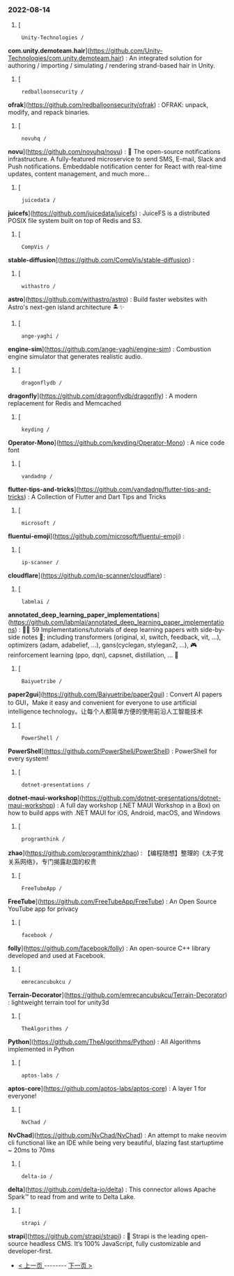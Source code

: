 ### 2022-08-14 
1. [
    

        Unity-Technologies /
**com.unity.demoteam.hair**](https://github.com/Unity-Technologies/com.unity.demoteam.hair) : An integrated solution for authoring / importing / simulating / rendering strand-based hair in Unity.
1. [
    

        redballoonsecurity /
**ofrak**](https://github.com/redballoonsecurity/ofrak) : OFRAK: unpack, modify, and repack binaries.
1. [
    

        novuhq /
**novu**](https://github.com/novuhq/novu) : 🚀 The open-source notifications infrastructure. A fully-featured microservice to send SMS, E-mail, Slack and Push notifications. Embeddable notification center for React with real-time updates, content management, and much more...
1. [
    

        juicedata /
**juicefs**](https://github.com/juicedata/juicefs) : JuiceFS is a distributed POSIX file system built on top of Redis and S3.
1. [
    

        CompVis /
**stable-diffusion**](https://github.com/CompVis/stable-diffusion) : 
1. [
    

        withastro /
**astro**](https://github.com/withastro/astro) : Build faster websites with Astro's next-gen island architecture 🏝✨
1. [
    

        ange-yaghi /
**engine-sim**](https://github.com/ange-yaghi/engine-sim) : Combustion engine simulator that generates realistic audio.
1. [
    

        dragonflydb /
**dragonfly**](https://github.com/dragonflydb/dragonfly) : A modern replacement for Redis and Memcached
1. [
    

        keyding /
**Operator-Mono**](https://github.com/keyding/Operator-Mono) : A nice code font
1. [
    

        vandadnp /
**flutter-tips-and-tricks**](https://github.com/vandadnp/flutter-tips-and-tricks) : A Collection of Flutter and Dart Tips and Tricks
1. [
    

        microsoft /
**fluentui-emoji**](https://github.com/microsoft/fluentui-emoji) : 
1. [
    

        ip-scanner /
**cloudflare**](https://github.com/ip-scanner/cloudflare) : 
1. [
    

        labmlai /
**annotated_deep_learning_paper_implementations**](https://github.com/labmlai/annotated_deep_learning_paper_implementations) : 🧑‍🏫 59 Implementations/tutorials of deep learning papers with side-by-side notes 📝; including transformers (original, xl, switch, feedback, vit, ...), optimizers (adam, adabelief, ...), gans(cyclegan, stylegan2, ...), 🎮 reinforcement learning (ppo, dqn), capsnet, distillation, ... 🧠
1. [
    

        Baiyuetribe /
**paper2gui**](https://github.com/Baiyuetribe/paper2gui) : Convert AI papers to GUI，Make it easy and convenient for everyone to use artificial intelligence technology。让每个人都简单方便的使用前沿人工智能技术
1. [
    

        PowerShell /
**PowerShell**](https://github.com/PowerShell/PowerShell) : PowerShell for every system!
1. [
    

        dotnet-presentations /
**dotnet-maui-workshop**](https://github.com/dotnet-presentations/dotnet-maui-workshop) : A full day workshop (.NET MAUI Workshop in a Box) on how to build apps with .NET MAUI for iOS, Android, macOS, and Windows
1. [
    

        programthink /
**zhao**](https://github.com/programthink/zhao) : 【编程随想】整理的《太子党关系网络》，专门揭露赵国的权贵
1. [
    

        FreeTubeApp /
**FreeTube**](https://github.com/FreeTubeApp/FreeTube) : An Open Source YouTube app for privacy
1. [
    

        facebook /
**folly**](https://github.com/facebook/folly) : An open-source C++ library developed and used at Facebook.
1. [
    

        emrecancubukcu /
**Terrain-Decorator**](https://github.com/emrecancubukcu/Terrain-Decorator) : lightweight terrain tool for unity3d
1. [
    

        TheAlgorithms /
**Python**](https://github.com/TheAlgorithms/Python) : All Algorithms implemented in Python
1. [
    

        aptos-labs /
**aptos-core**](https://github.com/aptos-labs/aptos-core) : A layer 1 for everyone!
1. [
    

        NvChad /
**NvChad**](https://github.com/NvChad/NvChad) : An attempt to make neovim cli functional like an IDE while being very beautiful, blazing fast startuptime ~ 20ms to 70ms
1. [
    

        delta-io /
**delta**](https://github.com/delta-io/delta) : This connector allows Apache Spark™ to read from and write to Delta Lake.
1. [
    

        strapi /
**strapi**](https://github.com/strapi/strapi) : 🚀 Strapi is the leading open-source headless CMS. It’s 100% JavaScript, fully customizable and developer-first. 

- [ < 上一页 ](https://github.com/able8/github-trending-daily-record/blob/master/2022-08-13.md) -------- [ 下一页 > ](https://github.com/able8/github-trending-daily-record/blob/master/2022-08-15.md)